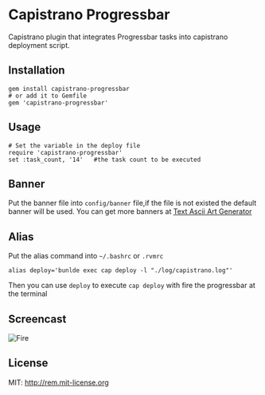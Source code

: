 # Capistrano Progressbar

Capistrano plugin that integrates Progressbar tasks into capistrano deployment script.

## Installation

    gem install capistrano-progressbar
    # or add it to Gemfile
    gem 'capistrano-progressbar'
## Usage

    # Set the variable in the deploy file
    require 'capistrano-progressbar'
    set :task_count, '14'   #the task count to be executed
## Banner

Put the banner file into `config/banner` file,if the file is not existed the default banner will be used.
You can get more banners at [Text Ascii Art Generator](http://patorjk.com/software/taag/)
    
## Alias

Put the alias command into `~/.bashrc` or `.rvmrc`

    alias deploy='bunlde exec cap deploy -l "./log/capistrano.log"'
    
Then you can use `deploy` to execute `cap deploy` with fire the progressbar at the terminal

## Screencast
![Fire](http://i.imgur.com/GF6QE.jpg)
## License
MIT: http://rem.mit-license.org
